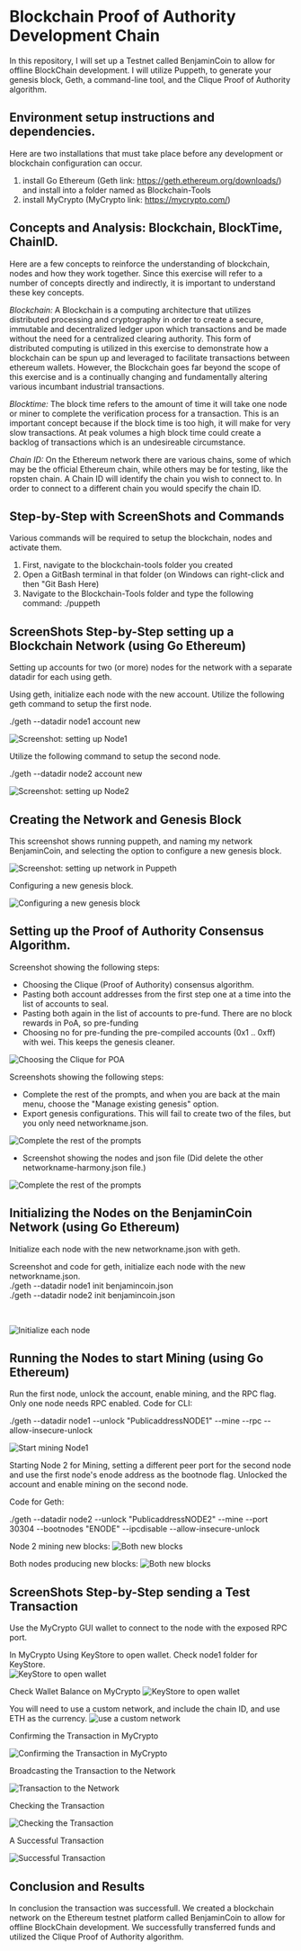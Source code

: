 # Blockchain Proof of Authority Development Chain

In this repository, I will set up a Testnet called BenjaminCoin to allow for offline BlockChain development. I will utilize Puppeth, to generate your genesis block, Geth, a command-line tool, and the Clique Proof of Authority algorithm.


##  Environment setup instructions and dependencies.

Here are two installations that must take place before any development or blockchain configuration can occur. 

1) install Go Ethereum (Geth link: https://geth.ethereum.org/downloads/) and install into a folder named as Blockchain-Tools
2) install MyCrypto (MyCrypto link: https://mycrypto.com/) 

## Concepts and Analysis: Blockchain, BlockTime, ChainID.

Here are a few concepts to reinforce the understanding of blockchain, nodes and how they work together. Since this exercise will refer to a number of concepts directly and indirectly, it is important to understand these key concepts. 

<em>Blockchain:</em> A Blockchain is a computing architecture that utilizes distributed processing and cryptography in order to create a secure, immutable and decentralized ledger upon which transactions and be made without the need for a centralized clearing authority. This form of distributed computing is utilized in this exercise to demonstrate how a blockchain can be spun up and leveraged to facilitate transactions between ethereum wallets. However, the Blockchain goes far beyond the scope of this exercise and is a continually changing and fundamentally altering various incumbant industrial transactions. 

<em>Blocktime:</em> The block time refers to the amount of time it will take one node or miner to complete the verification process for a transaction. This is an important concept because if the block time is too high, it will make for very slow transactions. At peak volumes a high block time could create a backlog of transactions which is an undesireable circumstance. 

<em>Chain ID:</em> On the Ethereum network there are various chains, some of which may be the official Ethereum chain, while others may be for testing, like the ropsten chain. A Chain ID will identify the chain you wish to connect to. In order to connect to a different chain you would specify the chain ID.  

## Step-by-Step with ScreenShots and Commands 

Various commands will be required to setup the blockchain, nodes and activate them. 

1) First, navigate to the blockchain-tools folder you created 
2) Open a GitBash terminal in that folder (on Windows can right-click and then "Git Bash Here) 
3) Navigate to the Blockchain-Tools folder and type the following command: ./puppeth


## ScreenShots Step-by-Step setting up a Blockchain Network (using Go Ethereum)  


Setting up accounts for two (or more) nodes for the network with a separate datadir for each using geth.


Using geth, initialize each node with the new account. Utilize the following geth command to setup the first node. 

./geth --datadir node1 account new <br> 


![Screenshot: setting up Node1](https://github.com/benjaminweymouth/Blockchain-Work/blob/main/POA%20Development%20Chain/Screenshots/Node1.PNG)

Utilize the following command to setup the second node. 

./geth --datadir node2 account new

![Screenshot: setting up Node2](https://github.com/benjaminweymouth/Blockchain-Work/blob/main/POA%20Development%20Chain/Screenshots/Node2.PNG)

## Creating the Network and Genesis Block

This screenshot shows running puppeth, and naming my network BenjaminCoin, and selecting the option to configure a new genesis block.

![Screenshot: setting up network in Puppeth](https://github.com/benjaminweymouth/Blockchain-Work/blob/main/POA%20Development%20Chain/Screenshots/benjamincoin/Capture1.PNG)

Configuring a new genesis block.

![Configuring a new genesis block](https://github.com/benjaminweymouth/Blockchain-Work/blob/main/POA%20Development%20Chain/Screenshots/benjamincoin/Capture2.PNG)


## Setting up the Proof of Authority Consensus Algorithm. 

Screenshot showing the following steps: 

- Choosing the Clique (Proof of Authority) consensus algorithm.
- Pasting both account addresses from the first step one at a time into the list of accounts to seal.
- Pasting both again in the list of accounts to pre-fund. There are no block rewards in PoA, so pre-funding
- Choosing no for pre-funding the pre-compiled accounts (0x1 .. 0xff) with wei. This keeps the genesis cleaner.

![Choosing the Clique for POA](https://github.com/benjaminweymouth/Blockchain-Work/blob/main/POA%20Development%20Chain/Screenshots/benjamincoin/Capture3.PNG)

Screenshots showing the following steps: 

- Complete the rest of the prompts, and when you are back at the main menu, choose the "Manage existing genesis" option.
- Export genesis configurations. This will fail to create two of the files, but you only need networkname.json.


![Complete the rest of the prompts](https://github.com/benjaminweymouth/Blockchain-Work/blob/main/POA%20Development%20Chain/Screenshots/benjamincoin/Capture4.PNG)

- Screenshot showing the nodes and json file (Did delete the other networkname-harmony.json file.)

![Complete the rest of the prompts](https://github.com/benjaminweymouth/Blockchain-Work/blob/main/POA%20Development%20Chain/Screenshots/benjamincoin/Capture5.PNG)




## Initializing the Nodes on the BenjaminCoin Network  (using Go Ethereum)  


Initialize each node with the new networkname.json with geth.

Screenshot and code for geth, initialize each node with the new networkname.json.
<br> 
./geth --datadir node1 init benjamincoin.json <br> 
./geth --datadir node2 init benjamincoin.json

<br>
 

![Initialize each node](https://github.com/benjaminweymouth/Blockchain-Work/blob/main/POA%20Development%20Chain/Screenshots/benjamincoin/Capture6.PNG)

## Running the Nodes to start Mining  (using Go Ethereum)  
Run the first node, unlock the account, enable mining, and the RPC flag. Only one node needs RPC enabled.
Code for CLI: 

./geth --datadir node1 --unlock "PublicaddressNODE1" --mine --rpc --allow-insecure-unlock


![Start mining Node1](https://github.com/benjaminweymouth/Blockchain-Work/blob/main/POA%20Development%20Chain/Screenshots/benjamincoin/Capture7.PNG)

Starting Node 2 for Mining, setting a different peer port for the second node and use the first node's enode address as the bootnode flag. Unlocked the account and enable mining on the second node.

Code for Geth: 

./geth --datadir node2 --unlock "PublicaddressNODE2" --mine --port 30304 --bootnodes "ENODE" --ipcdisable --allow-insecure-unlock

Node 2 mining new blocks: 
![Both new blocks](https://github.com/benjaminweymouth/Blockchain-Work/blob/main/POA%20Development%20Chain/Screenshots/benjamincoin/Capture17.PNG)


Both nodes producing new blocks: 
![Both new blocks](https://github.com/benjaminweymouth/Blockchain-Work/blob/main/POA%20Development%20Chain/Screenshots/benjamincoin/Capture16.PNG)


## ScreenShots Step-by-Step sending a Test Transaction 

Use the MyCrypto GUI wallet to connect to the node with the exposed RPC port.

In MyCrypto Using KeyStore to open wallet. Check node1 folder for KeyStore.  
![KeyStore to open wallet](https://github.com/benjaminweymouth/Blockchain-Work/blob/main/POA%20Development%20Chain/Screenshots/benjamincoin/Capture9.PNG)

Check Wallet Balance on MyCrypto
![KeyStore to open wallet](https://github.com/benjaminweymouth/Blockchain-Work/blob/main/POA%20Development%20Chain/Screenshots/benjamincoin/Capture10.PNG)

You will need to use a custom network, and include the chain ID, and use ETH as the currency.
![use a custom network](https://github.com/benjaminweymouth/Blockchain-Work/blob/main/POA%20Development%20Chain/Screenshots/benjamincoin/Capture11.PNG)

Confirming the Transaction in MyCrypto

![Confirming the Transaction in MyCrypto](https://github.com/benjaminweymouth/Blockchain-Work/blob/main/POA%20Development%20Chain/Screenshots/benjamincoin/Capture12.PNG)

Broadcasting the Transaction to the Network 

![Transaction to the Network ](https://github.com/benjaminweymouth/Blockchain-Work/blob/main/POA%20Development%20Chain/Screenshots/benjamincoin/Capture13.PNG)

Checking the Transaction

![Checking the Transaction](https://github.com/benjaminweymouth/Blockchain-Work/blob/main/POA%20Development%20Chain/Screenshots/benjamincoin/Capture14.PNG)

A Successful Transaction

![Successful Transaction](https://github.com/benjaminweymouth/Blockchain-Work/blob/main/POA%20Development%20Chain/Screenshots/benjamincoin/Capture15.PNG)

## Conclusion and Results 
In conclusion the transaction was successfull. We created a blockchain network on the Ethereum testnet platform called BenjaminCoin to allow for offline BlockChain development. We successfully transferred funds and utilized the Clique Proof of Authority algorithm.
